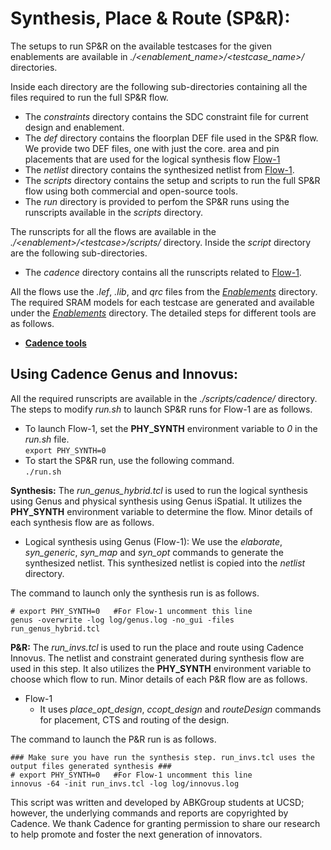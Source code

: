 # Synthesis, Place & Route (SP&R):
The setups to run SP&R on the available testcases for the given enablements are available in *./\<enablement_name\>/\<testcase_name\>/* directories.  

Inside each directory are the following sub-directories containing all the files required to run the full SP&R flow.  
  - The *constraints* directory contains the SDC constraint file for current design and enablement.
  - The *def* directory contains the floorplan DEF file used in the SP&R flow. We provide two DEF files, one with just the core.
    area and pin placements that are used for the logical synthesis flow [Flow-1](./figures/flow-1.PNG)
  - The *netlist* directory contains the synthesized netlist from [Flow-1](./figures/flow-1.PNG).
  - The *scripts* directory contains the setup and scripts to run the full SP&R flow using both commercial and open-source tools.
  - The *run* directory is provided to perfom the SP&R runs using the runscripts available in the *scripts* directory.

The runscripts for all the flows are available in the *./\<enablement\>/\<testcase\>/scripts/* directory. Inside the *script* directory are the following sub-directories.
- The *cadence* directory contains all the runscripts related to [Flow-1](./figures/flow-1.PNG).

All the flows use the *.lef*, *.lib*, and *qrc* files from the [*Enablements*](../Enablements/) directory. The required SRAM models for each testcase are generated and available under the [*Enablements*](../Enablements/) directory. The detailed steps for different tools are as follows.
  - [**Cadence tools**](#using-cadence-genus-and-innovus)
  

## **Using Cadence Genus and Innovus:**
All the required runscripts are available in the *./scripts/cadence/* directory. The steps to modify *run.sh* to launch SP&R runs for Flow-1 are as follows.
- To launch Flow-1, set the **PHY_SYNTH** environment variable to *0* in the *run.sh* file.  
``` export PHY_SYNTH=0 ```
- To start the SP&R run, use the following command.  
``` ./run.sh ```


**Synthesis:** The *run_genus_hybrid.tcl* is used to run the logical synthesis using Genus and physical synthesis using Genus iSpatial. It utilizes the **PHY_SYNTH** environment variable to determine the flow. Minor details of each synthesis flow are as follows.
- Logical synthesis using Genus (Flow-1): We use the *elaborate*, *syn_generic*, *syn_map* and *syn_opt* commands to generate the synthesized netlist. This synthesized netlist is copied into the *netlist* directory.

The command to launch only the synthesis run is as follows.
```
# export PHY_SYNTH=0   #For Flow-1 uncomment this line
genus -overwrite -log log/genus.log -no_gui -files run_genus_hybrid.tcl
```  
<!-- We use the constraint file available in the *constraint* directory for the synthesis run. We set the target clock period to a reasonable value that is not too easy or hard for the tool to achieve. -->

**P\&R:** The *run_invs.tcl* is used to run the place and route using Cadence Innovus. The netlist and constraint generated during synthesis flow are used in this step. It also utilizes the **PHY_SYNTH** environment variable to choose which flow to run. Minor details of each P&R flow are as follows.
- Flow-1
  - It uses *place_opt_design*, *ccopt_design* and *routeDesign* commands for placement, CTS and routing of the design.

The command to launch the P&R run is as follows.  
```
### Make sure you have run the synthesis step. run_invs.tcl uses the output files generated synthesis ###
# export PHY_SYNTH=0   #For Flow-1 uncomment this line
innovus -64 -init run_invs.tcl -log log/innovus.log
```  

This script was written and developed by ABKGroup students at UCSD; however, the underlying commands and reports are copyrighted by Cadence. We thank Cadence for granting permission to share our research to help promote and foster the next generation of innovators.  

